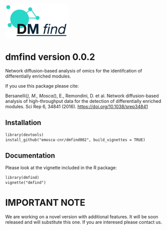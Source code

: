 <img src="vignettes/images/dmfindLogo.jpg" width="200">

# dmfind version 0.0.2

Network diffusion-based analysis of omics for the identifcation of differentially enriched modules.

If you use this package please cite:

Bersanelli(*), M., Mosca(*), E., Remondini, D. et al. Network diffusion-based analysis of high-throughput data for the detection of differentially enriched modules. Sci Rep 6, 34841 (2016). https://doi.org/10.1038/srep34841


## Installation
```{r, eval=FALSE}
library(devtools)
install_github("emosca-cnr/dmfind002", build_vignettes = TRUE)
```

## Documentation
Please look at the vignette included in the R package:
```{r, eval=FALSE}
library(dmfind)
vignette("dmfind")
```

# IMPORTANT NOTE
We are working on a novel version with additional features. It will be soon released and will substitute this one. If you are interesed please contact us.